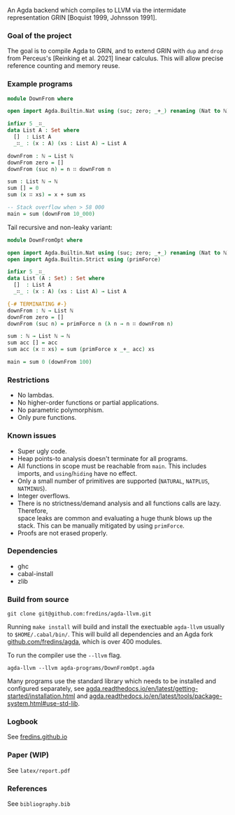 An Agda backend which compiles to LLVM via the intermidate representation GRIN [Boquist 1999, Johnsson 1991].  

### Goal of the project

The goal is to compile Agda to GRIN, and to extend GRIN with `dup` and `drop` from Perceus's [Reinking et al. 2021] linear calculus. This will allow precise reference counting and memory reuse.  

### Example programs

```agda
module DownFrom where

open import Agda.Builtin.Nat using (suc; zero; _+_) renaming (Nat to ℕ) 

infixr 5 _∷_
data List A : Set where
  []  : List A
  _∷_ : (x : A) (xs : List A) → List A

downFrom : ℕ → List ℕ
downFrom zero = []
downFrom (suc n) = n ∷ downFrom n

sum : List ℕ → ℕ
sum [] = 0
sum (x ∷ xs) = x + sum xs

-- Stack overflow when > 58 000
main = sum (downFrom 10_000) 
```
Tail recursive and non-leaky variant:

```agda
module DownFromOpt where

open import Agda.Builtin.Nat using (suc; zero; _+_) renaming (Nat to ℕ) 
open import Agda.Builtin.Strict using (primForce)

infixr 5 _∷_
data List (A : Set) : Set where
  []  : List A
  _∷_ : (x : A) (xs : List A) → List A

{-# TERMINATING #-}
downFrom : ℕ → List ℕ
downFrom zero = []
downFrom (suc n) = primForce n (λ n → n ∷ downFrom n)

sum : ℕ → List ℕ → ℕ
sum acc [] = acc
sum acc (x ∷ xs) = sum (primForce x _+_ acc) xs

main = sum 0 (downFrom 100) 
```

### Restrictions
- No lambdas.  
- No higher-order functions or partial applications.  
- No parametric polymorphism.  
- Only pure functions.

### Known issues
- Super ugly code.  
- Heap points-to analysis doesn't terminate for all programs.  
- All functions in scope must be reachable from `main`. This 
  includes imports, and `using`/`hiding` have no effect.  
- Only a small number of primitives are supported (`NATURAL`, `NATPLUS`, `NATMINUS`).
- Integer overflows.
- There is no strictness/demand analysis and all functions calls are lazy. Therefore,  
  space leaks are common and evaluating a huge thunk blows up the stack. This can be 
  manually mitigated by using `primForce`.
- Proofs are not erased properly.

### Dependencies

- ghc
- cabal-install
- zlib

### Build from source
```
git clone git@github.com:fredins/agda-llvm.git
```

Running `make install` will build and install the exectuable `agda-llvm` usually to `$HOME/.cabal/bin/`. This will build all dependencies and an Agda fork [github.com/fredins/agda](https://github.com/fredins/agda), which is over 400 modules. 

To run the compiler use the `--llvm` flag.  

```
agda-llvm --llvm agda-programs/DownFromOpt.agda
```

Many programs use the standard library which needs to be installed and configured separately, see [agda.readthedocs.io/en/latest/getting-started/installation.html](https://agda.readthedocs.io/en/latest/getting-started/installation.html) and [agda.readthedocs.io/en/latest/tools/package-system.html#use-std-lib](https://agda.readthedocs.io/en/latest/tools/package-system.html#use-std-lib).  



### Logbook
See [fredins.github.io](https://fredins.github.io)

### Paper (WIP)

See `latex/report.pdf`

### References
See `bibliography.bib`
